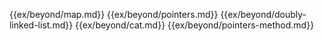 {{ex/beyond/map.md}}
{{ex/beyond/pointers.md}}
{{ex/beyond/doubly-linked-list.md}}
{{ex/beyond/cat.md}}
{{ex/beyond/pointers-method.md}}
